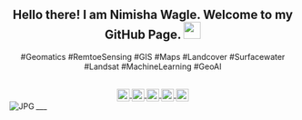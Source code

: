 <html>
<div align="center" >
  
## Hello there! I am Nimisha Wagle. Welcome to my GitHub Page. <img src="https://raw.githubusercontent.com/iampavangandhi/iampavangandhi/master/gifs/Hi.gif" width="30px"></h2>

#Geomatics #RemtoeSensing #GIS #Maps #Landcover #Surfacewater #Landsat #MachineLearning #GeoAI<br/>

<br/>
<a href="https://twitter.com/wagle1996">
  <img align="center" alt="NW's Twitter" width="22px" src="https://cdn.jsdelivr.net/npm/simple-icons@v3/icons/twitter.svg" />   
</a>

<a href="https://www.linkedin.com/in/wagle1996/">
  <img align="center" alt="NW's Linkdein" width="22px" src="https://cdn.jsdelivr.net/npm/simple-icons@v3/icons/linkedin.svg" />   
</a>

<a href="https://scholar.google.com/citations?user=qW7GXrcAAAAJ&hl=en">
  <img align="center" alt="NW's Scholar" width="22px" src="https://cdn.jsdelivr.net/npm/simple-icons@v3/icons/googlescholar.svg" />   
</a>

<a href="https://publons.com/researcher/3693620">
  <img align="center" alt="NW's Publons" width="22px" src="https://cdn.jsdelivr.net/npm/simple-icons@v3/icons/publons.svg" />   
</a>

<a href="https://github.com/wagle1996">
  <img align="center" alt="NW's Github" width="22px" src="https://cdn.jsdelivr.net/npm/simple-icons@v3/icons/github.svg" />   
</a>

<br/>
</div>
___
<img align="left" alt="JPG" src="https://geospatialmedia.s3.amazonaws.com/wp-content/uploads/2018/09/Janus_GEOINT_2018_highres.jpg" />
